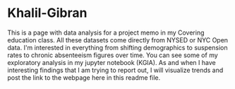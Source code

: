 # Khalil-Gibran
 
This is a page with data analysis for a project memo in my Covering education class. All these datasets come directly from NYSED or NYC Open data. I'm interested in everything from shifting demographics to suspension rates to chronic absenteeism figures over time. You can see some of my exploratory analysis in my jupyter notebook (KGIA). As and when I have interesting findings that I am trying to report out, I will visualize trends and post the link to the webpage here in this readme file. 
